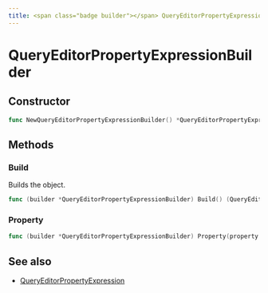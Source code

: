 ```yaml
---
title: <span class="badge builder"></span> QueryEditorPropertyExpressionBuilder
---
```

# <span class="badge builder"></span> QueryEditorPropertyExpressionBuilder

## Constructor

```go
func NewQueryEditorPropertyExpressionBuilder() *QueryEditorPropertyExpressionBuilder
```
## Methods

### <span class="badge object-method"></span> Build

Builds the object.

```go
func (builder *QueryEditorPropertyExpressionBuilder) Build() (QueryEditorPropertyExpression, error)
```

### <span class="badge object-method"></span> Property

```go
func (builder *QueryEditorPropertyExpressionBuilder) Property(property cog.Builder[cloudwatch.QueryEditorProperty]) *QueryEditorPropertyExpressionBuilder
```

## See also

 * <span class="badge object-type-struct"></span> [QueryEditorPropertyExpression](./object-QueryEditorPropertyExpression.md)
